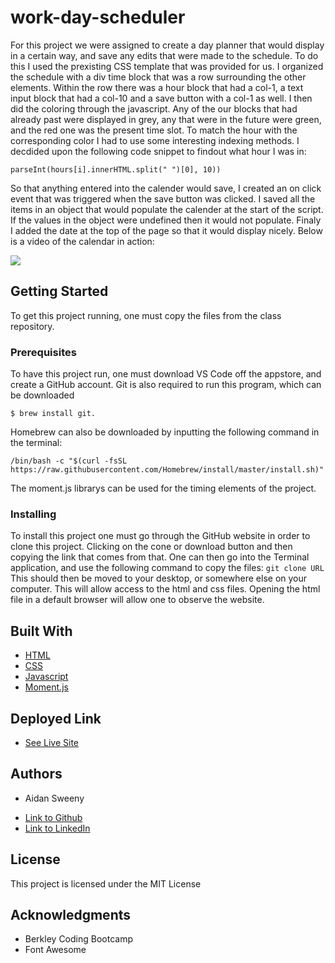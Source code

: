 # work-day-scheduler
For this project we were assigned to create a day planner that would display in a certain way, and save any edits that were made to the schedule. To do this I used the prexisting CSS template that was provided for us. I organized the schedule with a div time block that was a row surrounding the other elements. Within the row there was a hour block that had a col-1, a text input block that had a col-10 and a save button with a col-1 as well. I then did the coloring through the javascript. Any of the our blocks that had already past were displayed in grey, any that were in the future were green, and the red one was the present time slot. To match the hour with the corresponding color I had to use some interesting indexing methods. I decdided upon the following code snippet to findout what hour I was in:
```
parseInt(hours[i].innerHTML.split(" ")[0], 10))
```

So that anything entered into the calender would save, I created an on click event that was triggered when the save button was clicked. I saved all the items in an object that would populate the calender at the start of the script. If the values in the object were undefined then it would not populate. Finaly I added the date at the top of the page so that it would display nicely. Below is a video of the calendar in action:

![](scheduler.gif)

## Getting Started

To get this project running, one must copy the files from the class repository.

### Prerequisites

To have this project run, one must download VS Code off the appstore, and create a GitHub account. Git is also required to run this program, which can be downloaded 

```
$ brew install git. 
```
Homebrew can also be downloaded by inputting the following command in the terminal:
```
/bin/bash -c "$(curl -fsSL https://raw.githubusercontent.com/Homebrew/install/master/install.sh)"
```
The moment.js librarys can be used for the timing elements of the project. 
### Installing

To install this project one must go through the GitHub website in order to clone this project. Clicking on the cone or download button and then copying the link that comes from that. One can then go into the Terminal application, and use the following command to copy the files:
`
git clone URL
`
This should then be moved to your desktop, or somewhere else on your computer. This will allow access to the html and css files. Opening the html file in a default browser will allow one to observe the website.

## Built With

* [HTML](https://developer.mozilla.org/en-US/docs/Web/HTML)
* [CSS](https://developer.mozilla.org/en-US/docs/Web/CSS)
* [Javascript](https://developer.mozilla.org/en-US/docs/Web/JavaScript)
* [Moment.js](https://momentjs.com/docs/)

## Deployed Link

* [See Live Site](https://aidansweeny.github.io/work-day-scheduler/)

## Authors

* Aidan Sweeny

- [Link to Github](https://github.com/AidanSweeny)
- [Link to LinkedIn](https://www.linkedin.com/in/aidan-sweeny-81075030/)

## License

This project is licensed under the MIT License 

## Acknowledgments

* Berkley Coding Bootcamp
* Font Awesome

